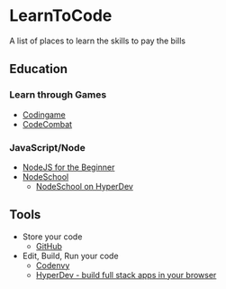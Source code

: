 # LearnToCode
A list of places to learn the skills to pay the bills

## Education

### Learn through Games
* [Codingame](https://www.codingame.com/start)
* [CodeCombat](https://codecombat.com/)

### JavaScript/Node
* [NodeJS for the Beginner](https://hyperdev.com/help/learn-node-js-free-beginner-course/)
* [NodeSchool](http://nodeschool.io/)
  * [NodeSchool on HyperDev](https://hyperdev.com/blog/learn-javascript-nodeschools-javascripting-workshopper-hyperdev/)

## Tools

* Store your code
  * [GitHub](http://www.github.com)
* Edit, Build, Run your code
  * [Codenvy](https://codenvy.com/)
  * [HyperDev - build full stack apps in your browser](https://hyperdev.com/about/?utm_campaign=HyperDev+LearnNode&utm_medium=cpm&utm_source=landingPage&utm_content=text-link)

